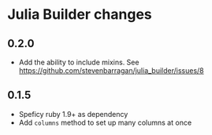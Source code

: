# Julia Builder changes

0.2.0
-----

- Add the ability to include mixins. See https://github.com/stevenbarragan/julia_builder/issues/8

0.1.5
-----------

- Speficy ruby 1.9+ as dependency
- Add `columns` method to set up many columns at once
